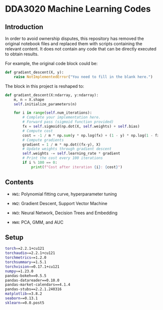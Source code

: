 # DDA3020 Machine Learning Codes

## Introduction

In order to avoid ownership disputes, this repository has removed the original notebook files and replaced them with scripts containing the relevant content. It does not contain any code that can be directly executed to obtain results.

For example, the original code block could be:

```python
def gradient_descent(X, y):
    raise NotImplementedError("You need to fill in the blank here.")
```

The block in this project is reshaped to:

```python
def gradient_descent(X:ndarray, y:ndarray):
    m, n = X.shape
    self.initialize_parameters(n)

    for i in range(self.num_iterations):
        # Complete your implementation here.
        # Forward pass (sigmoid function provided)
        fx = self.sigmoid(np.dot(X, self.weights) + self.bias)
        # Compute cost
        cost = -1 / m * np.sum(y * np.log(fx) + (1 - y) * np.log(1 - fx))
        # Compute gradients
        gradient = 1 / m * np.dot((fx-y), X)  
        # Update weights through gradient descent
        self.weights -= self.learning_rate * gradient
        # Print the cost every 100 iterations
        if i % 100 == 0:
            print(f"Cost after iteration {i}: {cost}")
```

## Contents

- `HW1`: Polynomial fitting curve, hyperparameter tuning

- `HW2`: Gradient Descent, Support Vector Machine

- `HW3`: Neural Network, Decision Trees and Embedding

- `HW4`: PCA, GMM, and AUC

## Setup

```bash
torch==2.2.1+cu121
torchaudio==2.2.1+cu121
torchmetrics==1.2.0
torchsummary==1.5.1
torchvision==0.17.1+cu121
numpy==1.23.0
pandas-bokeh==0.5.5
pandas-datareader==0.10.0
pandas-market-calendars==4.1.4
pandas-stubs==2.2.1.240316
matplotlib==3.8.2
seaborn==0.13.1
sklearn==0.0.post5
```
